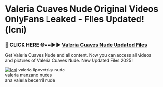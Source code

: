 # Valeria Cuaves Nude Original Videos 0nlyFans Leaked - Files Updated! (lcni)

<h3>🔴 CLICK HERE 🌐==►► <a href="https://tinyurl.com/5h6xmrr3" rel="nofollow">Valeria Cuaves Nude Updated Files</a></h3>

Get Valeria Cuaves Nude and all content. Now you can access all videos and pictures of Valeria Cuaves Nude. New Updated Files 2025!

[![lcni](https://i.imgur.com/KVD873Z.gif)](https://tinyurl.com/5h6xmrr3)
valeria lipovetsky nude<br>
valeria manzano nudes<br>
ana valeria becerril nude